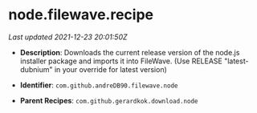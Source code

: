 # node.filewave.recipe

_Last updated 2021-12-23 20:01:50Z_

- **Description**: Downloads the current release version of the node.js installer package and imports it into FileWave. (Use RELEASE "latest-dubnium" in your override for latest version)

- **Identifier**: `com.github.andreDB90.filewave.node`

- **Parent Recipes**: `com.github.gerardkok.download.node`

